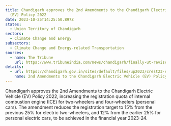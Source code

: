 ```yaml
---
title: Chandigarh approves the 2nd Amendments to the Chandigarh Electric Vehicle
  (EV) Policy 2022
date: 2023-10-25T14:25:50.897Z
states:
  - Union Territory of Chandigarh
sectors:
  - Climate Change and Energy
subsectors:
  - Climate Change and Energy-related Transportation
sources:
  - name: The Tribune
    url: https://www.tribuneindia.com/news/chandigarh/finally-ut-revises-ev-policy-554523
details:
  - url: https://chandigarh.gov.in/sites/default/files/up2023/crest23-ev2amnd-1910.PDF
    name: 2nd Amendments to the Chandigarh Electric Vehicle (EV) Policy, 2022
---
```

Chandigarh approves the 2nd Amendments to the Chandigarh Electric Vehicle (EV) Policy 2022, increasing the registration quota of internal combustion engine (ICE) for two-wheelers and four-wheelers (personal cars). The amendment reduces the registration target to 15% from the previous 25% for electric two-wheelers, and 12% from the earlier 25% for personal electric cars, to be achieved in the financial year 2023-24.